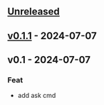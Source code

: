 <a name="unreleased"></a>
## [Unreleased]


<a name="v0.1.1"></a>
## [v0.1.1] - 2024-07-07

<a name="v0.1"></a>
## v0.1 - 2024-07-07
### Feat
- add ask cmd


[Unreleased]: https://github.com/coding-hui/ai-terminal/compare/v0.1.1...HEAD
[v0.1.1]: https://github.com/coding-hui/ai-terminal/compare/v0.1...v0.1.1
